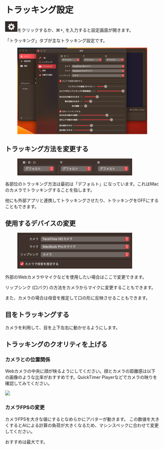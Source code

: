 # トラッキング設定

<img src="../.gitbook/assets/image (6).png" alt="" data-size="line">をクリックするか、⌘+, を入力すると設定画面が開きます。

「トラッキング」タブが主なトラッキング設定です。

<figure><img src="../.gitbook/assets/image (5).png" alt="" width="563"><figcaption></figcaption></figure>

## トラッキング方法を変更する

<figure><img src="../.gitbook/assets/image (7).png" alt="" width="375"><figcaption></figcaption></figure>

各部位のトラッキング方法は最初は「デフォルト」になっています。これはMacのカメラでトラッキングすることを指します。

他にも外部アプリと連携してトラッキングさせたり、トラッキングをOFFにすることもできます。

## 使用するデバイスの変更

<figure><img src="../.gitbook/assets/image (9).png" alt="" width="375"><figcaption></figcaption></figure>

外部のWebカメラやマイクなどを使用したい場合はここで変更できます。

リップシンク (口パク) の方法をカメラからマイクに変更することもできます。

また、カメラの場合は母音を推定して口の形に反映させることもできます。

## 目をトラッキングする

カメラを利用して、目を上下左右に動かせるようにします。

## トラッキングのクオリティを上げる

### カメラとの位置関係

Webカメラの中央に顔が映るようにしてください。顔とカメラの距離感は以下の画像のような比率がおすすめです。QuickTimer Playerなどでカメラの映りを確認してみてください。

![](https://user-images.githubusercontent.com/8188636/173237323-3f70184c-4efb-438d-8234-aa7fc9210e5d.png)

### カメラFPSの変更

カメラFPSを大きな値にするとなめらかにアバターが動きます。
この数値を大きくするとAIによる計算の負荷が大きくなるため、マシンスペックに合わせて変更してください。

おすすめは最大です。
